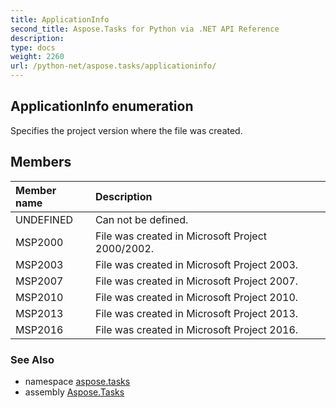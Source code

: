 ```yaml
---
title: ApplicationInfo
second_title: Aspose.Tasks for Python via .NET API Reference
description: 
type: docs
weight: 2260
url: /python-net/aspose.tasks/applicationinfo/
---
```


## ApplicationInfo enumeration

Specifies the project version where the file was created.

## Members
| Member name | Description |
| :- | :- |
|UNDEFINED|Can not be defined.|
|MSP2000|File was created in Microsoft Project 2000/2002.|
|MSP2003|File was created in Microsoft Project 2003.|
|MSP2007|File was created in Microsoft Project 2007.|
|MSP2010|File was created in Microsoft Project 2010.|
|MSP2013|File was created in Microsoft Project 2013.|
|MSP2016|File was created in Microsoft Project 2016.|

### See Also

* namespace [aspose.tasks](/tasks/python-net/aspose.tasks/)
* assembly [Aspose.Tasks](/tasks/python-net/)

